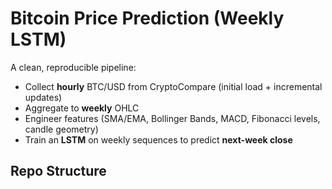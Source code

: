 # Bitcoin Price Prediction (Weekly LSTM)

A clean, reproducible pipeline:
- Collect **hourly** BTC/USD from CryptoCompare (initial load + incremental updates)
- Aggregate to **weekly** OHLC
- Engineer features (SMA/EMA, Bollinger Bands, MACD, Fibonacci levels, candle geometry)
- Train an **LSTM** on weekly sequences to predict **next-week close**

## Repo Structure
